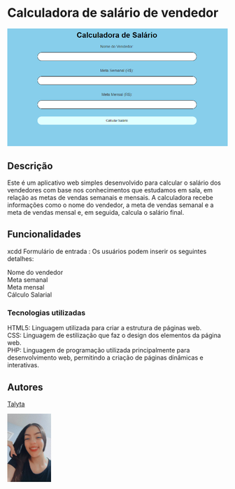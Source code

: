 # Calculadora de salário de vendedor

![image info](img/print.png)

## Descrição 

Este é um aplicativo web simples desenvolvido para calcular o salário dos vendedores com base nos conhecimentos que estudamos em sala, em relação as metas de vendas semanais e mensais. A calculadora recebe informações como o nome do vendedor, a meta de vendas semanal e a meta de vendas mensal e, em seguida, calcula o salário final.

## Funcionalidades
xcdd
Formulário de entrada : Os usuários podem inserir os seguintes detalhes:  

Nome do vendedor  
Meta semanal   
Meta mensal  
Cálculo Salarial   

### Tecnologias utilizadas

HTML5: Linguagem utilizada para criar a estrutura de páginas web.  
CSS: Linguagem de estilização que faz o design dos elementos da página web.  
PHP: Linguagem de programação utilizada principalmente para desenvolvimento web, permitindo a criação de páginas dinâmicas e interativas.

## Autores

[Talyta](https://github.com/poxxataly26/Calculo.git)

<img src="https://github.com/poxxataly26/portfolio-pessoal/blob/main/Img/foto.jpeg" width="100px">
